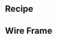 # Recipe
<h1>Wire Frame</h1>
<a href="wireframe/wireframe_one" alt="wireframe"></a>
<a href="wireframe/wireframe_two" alt="wireframe"></a>
